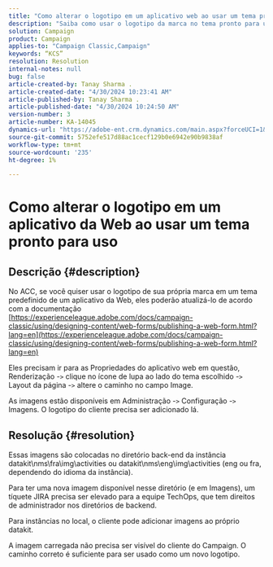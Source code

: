 ```yaml
---
title: "Como alterar o logotipo em um aplicativo web ao usar um tema pronto para uso"
description: "Saiba como usar o logotipo da marca no tema pronto para uso de um aplicativo web."
solution: Campaign
product: Campaign
applies-to: "Campaign Classic,Campaign"
keywords: “KCS”
resolution: Resolution
internal-notes: null
bug: false
article-created-by: Tanay Sharma .
article-created-date: "4/30/2024 10:23:41 AM"
article-published-by: Tanay Sharma .
article-published-date: "4/30/2024 10:24:50 AM"
version-number: 3
article-number: KA-14045
dynamics-url: "https://adobe-ent.crm.dynamics.com/main.aspx?forceUCI=1&pagetype=entityrecord&etn=knowledgearticle&id=4d0226b1-db06-ef11-9f8a-6045bd026dc7"
source-git-commit: 5752efe517d88ac1cecf129b0e6942e90b9838af
workflow-type: tm+mt
source-wordcount: '235'
ht-degree: 1%

---
```


# Como alterar o logotipo em um aplicativo da Web ao usar um tema pronto para uso

## Descrição {#description}


No ACC, se você quiser usar o logotipo de sua própria marca em um tema predefinido de um aplicativo da Web, eles poderão atualizá-lo de acordo com a documentação [https://experienceleague.adobe.com/docs/campaign-classic/using/designing-content/web-forms/publishing-a-web-form.html?lang=en](https://experienceleague.adobe.com/docs/campaign-classic/using/designing-content/web-forms/publishing-a-web-form.html?lang=en)

Eles precisam ir para as Propriedades do aplicativo web em questão, Renderização -`>`  clique no ícone de lupa ao lado do tema escolhido -`>`  Layout da página -`>`  altere o caminho no campo Image.

As imagens estão disponíveis em Administração -`>`  Configuração -`>`  Imagens. O logotipo do cliente precisa ser adicionado lá.


## Resolução {#resolution}


Essas imagens são colocadas no diretório back-end da instância datakit\nms\fra\img\activities ou datakit\nms\eng\img\activities (eng ou fra, dependendo do idioma da instância).

Para ter uma nova imagem disponível nesse diretório (e em Imagens), um tíquete JIRA precisa ser elevado para a equipe TechOps, que tem direitos de administrador nos diretórios de backend.

Para instâncias no local, o cliente pode adicionar imagens ao próprio datakit.

A imagem carregada não precisa ser visível do cliente do Campaign. O caminho correto é suficiente para ser usado como um novo logotipo.


